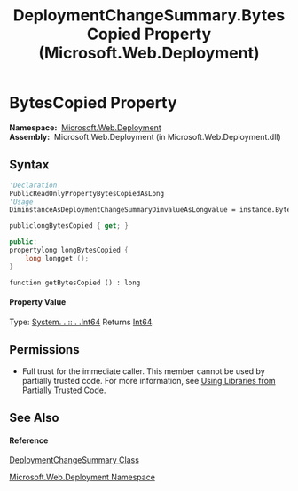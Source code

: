 ﻿---
title: DeploymentChangeSummary.BytesCopied Property  (Microsoft.Web.Deployment)
TOCTitle: BytesCopied Property
ms:assetid: P:Microsoft.Web.Deployment.DeploymentChangeSummary.BytesCopied
ms:mtpsurl: https://msdn.microsoft.com/en-us/library/microsoft.web.deployment.deploymentchangesummary.bytescopied(v=VS.90)
ms:contentKeyID: 22753902
ms.date: 05/02/2012
mtps_version: v=VS.90
f1_keywords:
- Microsoft.Web.Deployment.DeploymentChangeSummary.BytesCopied
- Microsoft.Web.Deployment.DeploymentChangeSummary.get_BytesCopied
dev_langs:
- CSharp
- JScript
- VB
- c++
api_location:
- Microsoft.Web.Deployment.dll
api_name:
- Microsoft.Web.Deployment.DeploymentChangeSummary.BytesCopied
- Microsoft.Web.Deployment.DeploymentChangeSummary.get_BytesCopied
api_type:
- Managed
topic_type:
- apiref
- kbSyntax
product_family_name: VS
ROBOTS: INDEX,FOLLOW
---

# BytesCopied Property

**Namespace:**  [Microsoft.Web.Deployment](microsoft-web-deployment-namespace.md)  
**Assembly:**  Microsoft.Web.Deployment (in Microsoft.Web.Deployment.dll)

## Syntax

``` vb
'Declaration
PublicReadOnlyPropertyBytesCopiedAsLong
'Usage
DiminstanceAsDeploymentChangeSummaryDimvalueAsLongvalue = instance.BytesCopied
```

``` csharp
publiclongBytesCopied { get; }
```

``` c++
public:
propertylong longBytesCopied {
    long longget ();
}
```

``` jscript
function getBytesCopied () : long
```

#### Property Value

Type: [System. . :: . .Int64](https://msdn.microsoft.com/en-us/library/6yy583ek\(v=vs.90\))  
Returns [Int64](https://msdn.microsoft.com/en-us/library/6yy583ek\(v=vs.90\)).  

## Permissions

  - Full trust for the immediate caller. This member cannot be used by partially trusted code. For more information, see [Using Libraries from Partially Trusted Code](https://msdn.microsoft.com/en-us/library/8skskf63\(v=vs.90\)).

## See Also

#### Reference

[DeploymentChangeSummary Class](deploymentchangesummary-class-microsoft-web-deployment.md)

[Microsoft.Web.Deployment Namespace](microsoft-web-deployment-namespace.md)

